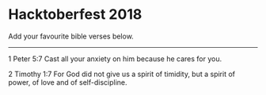 # Hacktoberfest 2018 

Add your favourite bible verses below.

----

1 Peter 5:7 Cast all your anxiety on him because he cares for you.

2 Timothy 1:7 For God did not give us a spirit of timidity, but a spirit of power, of love and of self-discipline.
